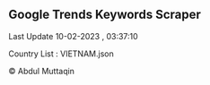 

## Google Trends Keywords Scraper 
 
Last Update 10-02-2023 , 03:37:10

Country List :
VIETNAM.json



© Abdul Muttaqin 
